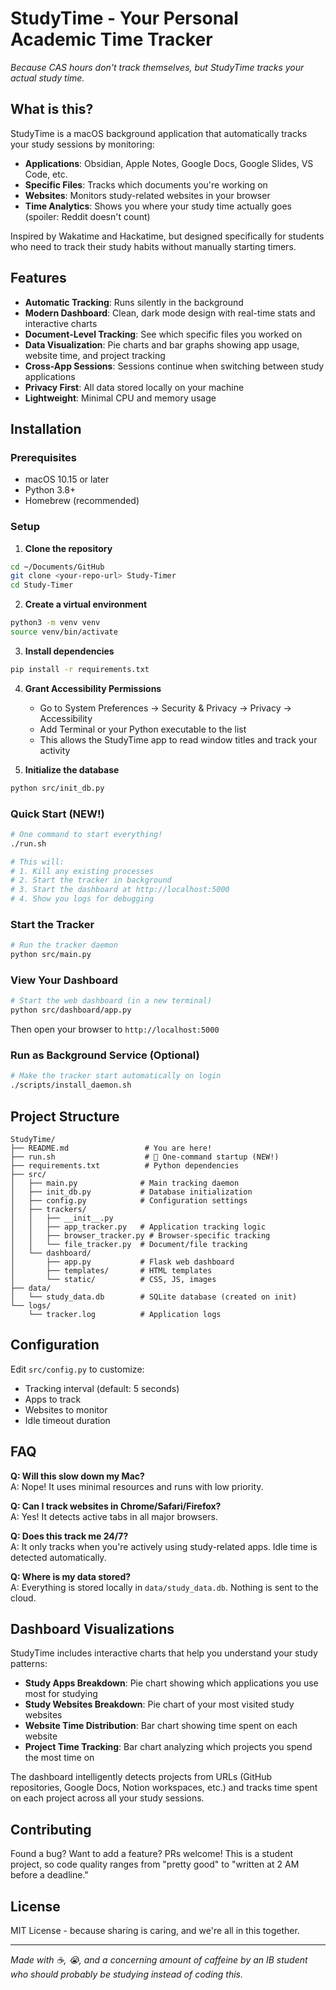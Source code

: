 # StudyTime - Your Personal Academic Time Tracker

*Because CAS hours don't track themselves, but StudyTime tracks your actual study time.*

## What is this?

StudyTime is a macOS background application that automatically tracks your study sessions by monitoring:
- **Applications**: Obsidian, Apple Notes, Google Docs, Google Slides, VS Code, etc.
- **Specific Files**: Tracks which documents you're working on
- **Websites**: Monitors study-related websites in your browser
- **Time Analytics**: Shows you where your study time actually goes (spoiler: Reddit doesn't count)

Inspired by Wakatime and Hackatime, but designed specifically for students who need to track their study habits without manually starting timers.

## Features

- **Automatic Tracking**: Runs silently in the background
- **Modern Dashboard**: Clean, dark mode design with real-time stats and interactive charts
- **Document-Level Tracking**: See which specific files you worked on
- **Data Visualization**: Pie charts and bar graphs showing app usage, website time, and project tracking
- **Cross-App Sessions**: Sessions continue when switching between study applications
- **Privacy First**: All data stored locally on your machine
- **Lightweight**: Minimal CPU and memory usage

## Installation

### Prerequisites
- macOS 10.15 or later
- Python 3.8+
- Homebrew (recommended)

### Setup

1. **Clone the repository**
```bash
cd ~/Documents/GitHub
git clone <your-repo-url> Study-Timer
cd Study-Timer
```

2. **Create a virtual environment**
```bash
python3 -m venv venv
source venv/bin/activate
```

3. **Install dependencies**
```bash
pip install -r requirements.txt
```

4. **Grant Accessibility Permissions**
   - Go to System Preferences → Security & Privacy → Privacy → Accessibility
   - Add Terminal or your Python executable to the list
   - This allows the StudyTime app to read window titles and track your activity

5. **Initialize the database**
```bash
python src/init_db.py
```

### Quick Start (NEW!)
```bash
# One command to start everything!
./run.sh

# This will:
# 1. Kill any existing processes
# 2. Start the tracker in background
# 3. Start the dashboard at http://localhost:5000
# 4. Show you logs for debugging
```

### Start the Tracker
```bash
# Run the tracker daemon
python src/main.py
```

### View Your Dashboard
```bash
# Start the web dashboard (in a new terminal)
python src/dashboard/app.py
```

Then open your browser to `http://localhost:5000`

### Run as Background Service (Optional)
```bash
# Make the tracker start automatically on login
./scripts/install_daemon.sh
```

## Project Structure

```
StudyTime/
├── README.md                 # You are here!
├── run.sh                    # 🚀 One-command startup (NEW!)
├── requirements.txt          # Python dependencies
├── src/
│   ├── main.py              # Main tracking daemon
│   ├── init_db.py           # Database initialization
│   ├── config.py            # Configuration settings
│   ├── trackers/
│   │   ├── __init__.py
│   │   ├── app_tracker.py   # Application tracking logic
│   │   ├── browser_tracker.py # Browser-specific tracking
│   │   └── file_tracker.py  # Document/file tracking
│   └── dashboard/
│       ├── app.py           # Flask web dashboard
│       ├── templates/       # HTML templates
│       └── static/          # CSS, JS, images
├── data/
│   └── study_data.db        # SQLite database (created on init)
└── logs/
    └── tracker.log          # Application logs
```

## Configuration

Edit `src/config.py` to customize:
- Tracking interval (default: 5 seconds)
- Apps to track
- Websites to monitor
- Idle timeout duration

## FAQ

**Q: Will this slow down my Mac?**  
A: Nope! It uses minimal resources and runs with low priority.

**Q: Can I track websites in Chrome/Safari/Firefox?**  
A: Yes! It detects active tabs in all major browsers.

**Q: Does this track me 24/7?**  
A: It only tracks when you're actively using study-related apps. Idle time is detected automatically.

**Q: Where is my data stored?**  
A: Everything is stored locally in `data/study_data.db`. Nothing is sent to the cloud.

## Dashboard Visualizations

StudyTime includes interactive charts that help you understand your study patterns:

- **Study Apps Breakdown**: Pie chart showing which applications you use most for studying
- **Study Websites Breakdown**: Pie chart of your most visited study websites
- **Website Time Distribution**: Bar chart showing time spent on each website
- **Project Time Tracking**: Bar chart analyzing which projects you spend the most time on

The dashboard intelligently detects projects from URLs (GitHub repositories, Google Docs, Notion workspaces, etc.) and tracks time spent on each project across all your study sessions.

## Contributing

Found a bug? Want to add a feature? PRs welcome! This is a student project, so code quality ranges from "pretty good" to "written at 2 AM before a deadline."

## License

MIT License - because sharing is caring, and we're all in this together.

---

*Made with ☕, 😭, and a concerning amount of caffeine by an IB student who should probably be studying instead of coding this.*
